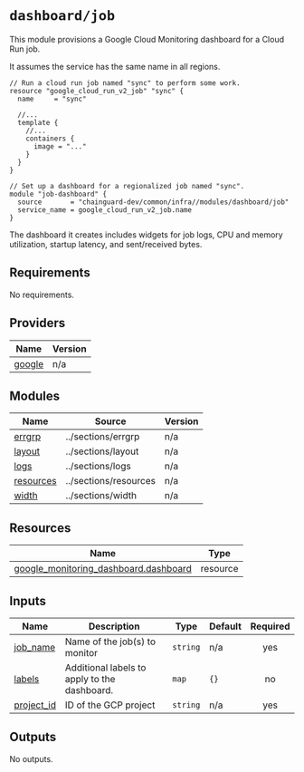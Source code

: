# `dashboard/job`

This module provisions a Google Cloud Monitoring dashboard for a Cloud Run job.

It assumes the service has the same name in all regions.

```hcl
// Run a cloud run job named "sync" to perform some work.
resource "google_cloud_run_v2_job" "sync" {
  name     = "sync"

  //...
  template {
    //...
    containers {
      image = "..."
    }
  }
}

// Set up a dashboard for a regionalized job named "sync".
module "job-dashboard" {
  source       = "chainguard-dev/common/infra//modules/dashboard/job"
  service_name = google_cloud_run_v2_job.name
}
```

The dashboard it creates includes widgets for job logs, CPU and memory
utilization, startup latency, and sent/received bytes.

<!-- BEGIN_TF_DOCS -->
## Requirements

No requirements.

## Providers

| Name | Version |
|------|---------|
| <a name="provider_google"></a> [google](#provider\_google) | n/a |

## Modules

| Name | Source | Version |
|------|--------|---------|
| <a name="module_errgrp"></a> [errgrp](#module\_errgrp) | ../sections/errgrp | n/a |
| <a name="module_layout"></a> [layout](#module\_layout) | ../sections/layout | n/a |
| <a name="module_logs"></a> [logs](#module\_logs) | ../sections/logs | n/a |
| <a name="module_resources"></a> [resources](#module\_resources) | ../sections/resources | n/a |
| <a name="module_width"></a> [width](#module\_width) | ../sections/width | n/a |

## Resources

| Name | Type |
|------|------|
| [google_monitoring_dashboard.dashboard](https://registry.terraform.io/providers/hashicorp/google/latest/docs/resources/monitoring_dashboard) | resource |

## Inputs

| Name | Description | Type | Default | Required |
|------|-------------|------|---------|:--------:|
| <a name="input_job_name"></a> [job\_name](#input\_job\_name) | Name of the job(s) to monitor | `string` | n/a | yes |
| <a name="input_labels"></a> [labels](#input\_labels) | Additional labels to apply to the dashboard. | `map` | `{}` | no |
| <a name="input_project_id"></a> [project\_id](#input\_project\_id) | ID of the GCP project | `string` | n/a | yes |

## Outputs

No outputs.
<!-- END_TF_DOCS -->
